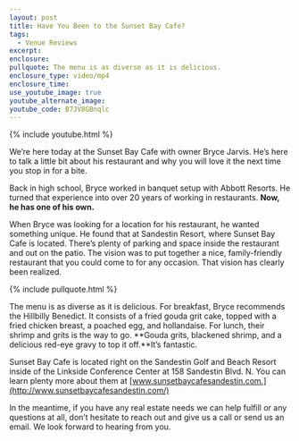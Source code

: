 ```yaml
---
layout: post
title: Have You Been to the Sunset Bay Cafe?
tags:
  - Venue Reviews
excerpt:
enclosure:
pullquote: The menu is as diverse as it is delicious.
enclosure_type: video/mp4
enclosure_time:
use_youtube_image: true
youtube_alternate_image:
youtube_code: B7JV8GBnqlc
---
```



{% include youtube.html %}

We’re here today at the Sunset Bay Cafe with owner Bryce Jarvis. He’s here to talk a little bit about his restaurant and why you will love it the next time you stop in for a bite.

Back in high school, Bryce worked in banquet setup with Abbott Resorts. He turned that experience into over 20 years of working in restaurants. **Now, he has one of his own.**

When Bryce was looking for a location for his restaurant, he wanted something unique. He found that at Sandestin Resort, where Sunset Bay Cafe is located. There’s plenty of parking and space inside the restaurant and out on the patio. The vision was to put together a nice, family-friendly restaurant that you could come to for any occasion. That vision has clearly been realized.

{% include pullquote.html %}

The menu is as diverse as it is delicious. For breakfast, Bryce recommends the Hillbilly Benedict. It consists of a fried gouda grit cake, topped with a fried chicken breast, a poached egg, and hollandaise. For lunch, their shrimp and grits is the way to go. **Gouda grits, blackened shrimp, and a delicious red-eye gravy to top it off.**It’s fantastic.

Sunset Bay Cafe is located right on the Sandestin Golf and Beach Resort inside of the Linkside Conference Center at 158 Sandestin Blvd. N. You can learn plenty more about them at [www.sunsetbaycafesandestin.com.](http://www.sunsetbaycafesandestin.com/)

In the meantime, if you have any real estate needs we can help fulfill or any questions at all, don’t hesitate to reach out and give us a call or send us an email. We look forward to hearing from you.